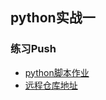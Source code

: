 ## python实战一

### 练习Push

- [python脚本作业](/test_python/src/demo.py)
- [远程仓库地址](https://github.com/lvlv108/hogwarts)